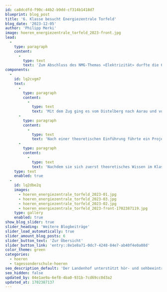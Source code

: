 ```yaml
---
id: ca8dcdfd-f90c-44b2-b9dd-cf314b1418d7
blueprint: blog_post
title: '6. Klasse besucht Energiezentrale Torfeld'
blog_date: '2023-12-05'
author: 'Philipp Merki'
image: hoeren_energiezentrale_torfeld_2023-front.jpg
lead:
  -
    type: paragraph
    content:
      -
        type: text
        text: 'Zum Abschluss des NMG-Themas «Elektrizität» durfte die 6. Klasse der Tagessonderschule Hören einen ausserschulischen Lernort besuchen.'
components:
  -
    id: lq2cvgm7
    text:
      -
        type: paragraph
        content:
          -
            type: text
            text: 'Mit dem Zug ging es vom Distelberg nach Aarau und von dort zu Fuss zur Energiezentrale Torfeld. Das markante schwarze Eniwa-Gebäude kann auch gut erkennen, wer mit dem Zug in Richtung Rupperswil unterwegs ist.'
      -
        type: paragraph
        content:
          -
            type: text
            text: 'Nach einer theoretischen Einführung führte ein Projektleiter die interessierte Gruppe des Landenhofs auf verschiedenen Etagen durch die Räume. Die grossen Speicher, lauten Maschinen und dicken Leitungen zogen die Schüler:innen in den Bann.'
      -
        type: paragraph
        content:
          -
            type: text
            text: 'Nachdem sie sich zuerst theoretisches Wissen im Klassenzimmer angeeignet hatten, war der Ausflug eine willkommene Abwechslung für die Schüler:innen und eine tolle Gelegenheit, den Lernprozess auf praktische Weise abzurunden.'
    type: text
    enabled: true
  -
    id: lq2dbe2q
    images:
      - hoeren_energiezentrale_torfeld_2023-01.jpg
      - hoeren_energiezentrale_torfeld_2023-03.jpg
      - hoeren_energiezentrale_torfeld_2023-02.jpg
      - hoeren_energiezentrale_torfeld_2023-front-1702387119.jpg
    type: gallery
    enabled: true
show_blog_slider: true
slider_heading: 'Weitere Blogbeiträge'
slider_load_automatically: true
slider_amount_blog_posts: 6
slider_button_text: 'Zur Übersicht'
slider_button_link: 'entry::8e1e8a71-0dc7-4248-84e7-ab40f4e0a88d'
color_theme: green
categories:
  - hoeren
  - tagessonderschule-hoeren
seo_description_default: 'Der Landenhof unterstützt hör- und sehbeeinträchtigte Kinder & Jugendliche in ihrem selbstbestimmten Leben durch Förderung ihrer Fähigkeiten & Entwicklung'
seo_hidden: false
updated_by: 04e1ae9a-6ef8-4ba0-931b-7cd69cc0d3a2
updated_at: 1702387137
---
```


